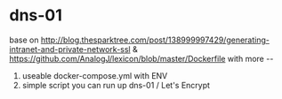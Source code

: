# dns-01

base on http://blog.thesparktree.com/post/138999997429/generating-intranet-and-private-network-ssl & https://github.com/AnalogJ/lexicon/blob/master/Dockerfile
with more --
1. useable docker-compose.yml with ENV
2. simple script you can run up dns-01 / Let's Encrypt
